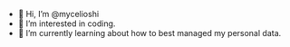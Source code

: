 - 👋 Hi, I’m @mycelioshi
- 👀 I’m interested in coding.
- 🌱 I’m currently learning about how to best managed my personal data.

<!---
mycelioshi/mycelioshi is a ✨ special ✨ repository because its `README.md` (this file) appears on your GitHub profile.
You can click the Preview link to take a look at your changes.
--->
